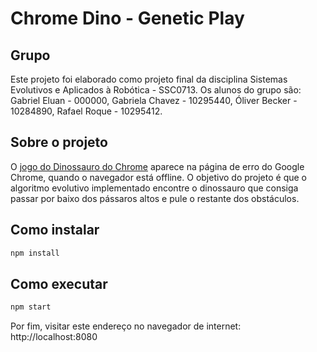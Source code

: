 # Chrome Dino - Genetic Play

## Grupo
Este projeto foi elaborado como projeto final da disciplina Sistemas Evolutivos e Aplicados à Robótica - SSC0713. 
Os alunos do grupo são: 
Gabriel Eluan - 000000, 
Gabriela Chavez - 10295440, 
Óliver Becker - 10284890, 
Rafael Roque - 10295412.

## Sobre o projeto

O [jogo do Dinossauro do Chrome](https://cs.chromium.org/chromium/src/components/neterror/resources/offline.js?q=t-rex+package:%5Echromium$&dr=C&l=7) aparece na página de erro do Google Chrome, quando o navegador está offline. O objetivo do projeto é que o algoritmo evolutivo implementado encontre o dinossauro que consiga passar por baixo dos pássaros altos e pule o restante dos obstáculos.


## Como instalar

```sh
npm install
```


## Como executar


```sh
npm start
```

Por fim, visitar este endereço no navegador de internet: http://localhost:8080
